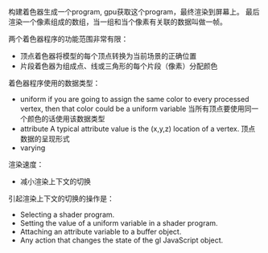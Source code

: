 构建着色器生成一个program, gpu获取这个program，最终渲染到屏幕上。
最后渲染一个像素组成的数组，当一组和当个像素有关联的数据叫做一帧。

两个着色器程序的功能范围非常有限：
- 顶点着色器将模型的每个顶点转换为当前场景的正确位置
- 片段着色器为组成点、线或三角形的每个片段（像素）分配颜色

着色器程序使用的数据类型：
- uniform   if you are going to assign the same color to every processed vertex, then that color could be a uniform variable  当所有顶点要使用同一个颜色的话使用该数据类型
- attribute A typical attribute value is the (x,y,z) location of a vertex. 顶点数据的呈现形式
- varying 


渲染速度：
- 减小渲染上下文的切换

引起渲染上下文的切换的操作是：
- Selecting a shader program.
- Setting the value of a uniform variable in a shader program.
- Attaching an attribute variable to a buffer object.
- Any action that changes the state of the gl JavaScript object.


